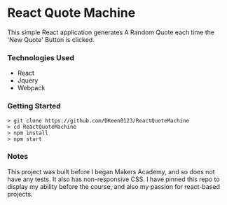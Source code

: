 # React Quote Machine

This simple React application generates A Random Quote each time the 'New Quote' Button is clicked.

### Technologies Used

* React
* Jquery
* Webpack

### Getting Started

```
> git clone https://github.com/DKeen0123/ReactQuoteMachine
> cd ReactQuoteMachine
> npm install
> npm start
```

### Notes

This project was built before I began Makers Academy, and so does not have any tests. It also has non-responsive CSS. I have pinned this repo to display my ability before the course, and also my passion for react-based projects.
